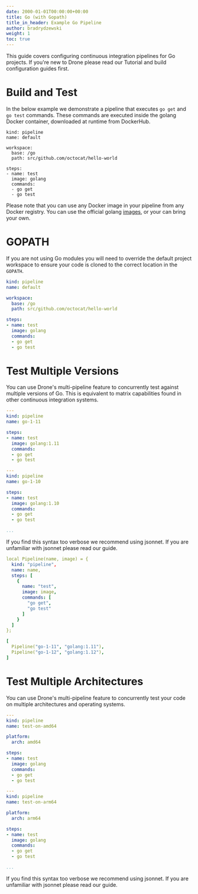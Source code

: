 ```yaml
---
date: 2000-01-01T00:00:00+00:00
title: Go (with Gopath)
title_in_header: Example Go Pipeline
author: bradrydzewski
weight: 1
toc: true
---
```


This guide covers configuring continuous integration pipelines for Go projects. If you're new to Drone please read our Tutorial and build configuration guides first.

# Build and Test

In the below example we demonstrate a pipeline that executes `go get` and `go test` commands. These commands are executed inside the golang Docker container, downloaded at runtime from DockerHub.

```
kind: pipeline
name: default

workspace:
  base: /go
  path: src/github.com/octocat/hello-world

steps:
- name: test
  image: golang
  commands:
  - go get
  - go test
```

Please note that you can use any Docker image in your pipeline from any Docker registry. You can use the official golang [images](https://hub.docker.com/r/_/golang/), or your can bring your own.

# GOPATH

If you are not using Go modules you will need to override the default project workspace to ensure your code is cloned to the correct location in the `GOPATH`.

```yaml {linenos=table, hl_lines=["4-6"]}
kind: pipeline
name: default

workspace:
  base: /go
  path: src/github.com/octocat/hello-world

steps:
- name: test
  image: golang
  commands:
  - go get
  - go test
```

# Test Multiple Versions

You can use Drone's multi-pipeline feature to concurrently test against multiple versions of Go. This is equivalent to matrix capabilities found in other continuous integration systems.

```yaml {linenos=table}
---
kind: pipeline
name: go-1-11

steps:
- name: test
  image: golang:1.11
  commands:
  - go get
  - go test

---
kind: pipeline
name: go-1-10

steps:
- name: test
  image: golang:1.10
  commands:
  - go get
  - go test

...
```

If you find this syntax too verbose we recommend using jsonnet. If you are unfamiliar with jsonnet please read our guide.

```yaml {linenos=table}
local Pipeline(name, image) = {
  kind: "pipeline",
  name: name,
  steps: [
    {
      name: "test",
      image: image,
      commands: [
        "go get",
        "go test"
      ]
    }
  ]
};

[
  Pipeline("go-1-11", "golang:1.11"),
  Pipeline("go-1-12", "golang:1.12"),
]
```

# Test Multiple Architectures

You can use Drone's multi-pipeline feature to concurrently test your code on multiple architectures and operating systems.

```yaml {linenos=table}
---
kind: pipeline
name: test-on-amd64

platform:
  arch: amd64

steps:
- name: test
  image: golang
  commands:
  - go get
  - go test

---
kind: pipeline
name: test-on-arm64

platform:
  arch: arm64

steps:
- name: test
  image: golang
  commands:
  - go get
  - go test

...
```

If you find this syntax too verbose we recommend using jsonnet. If you are unfamiliar with jsonnet please read our guide.
